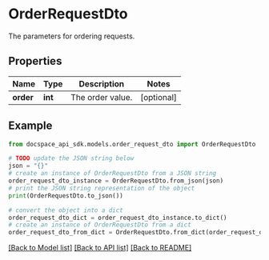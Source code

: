# OrderRequestDto
The parameters for ordering requests.

## Properties

Name | Type | Description | Notes
------------ | ------------- | ------------- | -------------
**order** | **int** | The order value. | [optional] 

## Example

```python
from docspace_api_sdk.models.order_request_dto import OrderRequestDto

# TODO update the JSON string below
json = "{}"
# create an instance of OrderRequestDto from a JSON string
order_request_dto_instance = OrderRequestDto.from_json(json)
# print the JSON string representation of the object
print(OrderRequestDto.to_json())

# convert the object into a dict
order_request_dto_dict = order_request_dto_instance.to_dict()
# create an instance of OrderRequestDto from a dict
order_request_dto_from_dict = OrderRequestDto.from_dict(order_request_dto_dict)
```
[[Back to Model list]](../README.md#documentation-for-models) [[Back to API list]](../README.md#documentation-for-api-endpoints) [[Back to README]](../README.md)


